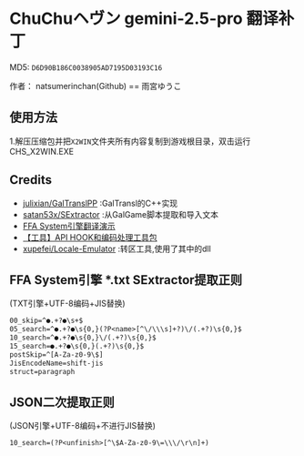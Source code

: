 # ChuChuヘヴン gemini-2.5-pro 翻译补丁

MD5: `D6D90B186C0038905AD7195D03193C16`

作者： natsumerinchan(Github) == 雨宮ゆうこ

## 使用方法

1.解压压缩包并把`X2WIN`文件夹所有内容复制到游戏根目录，双击运行CHS_X2WIN.EXE

## Credits

- [julixian/GalTranslPP](https://github.com/julixian/GalTranslPP.git) :GalTransl的C++实现
- [satan53x/SExtractor](https://github.com/satan53x/SExtractor.git) :从GalGame脚本提取和导入文本
- [FFA System引擎翻译演示](https://www.ai2.moe/topic/31711-ffa-system引擎翻译演示)
- [【工具】API HOOK和编码处理工具包](https://www.ai2.moe/topic/29225-【工具】api-hook和编码处理工具包)
- [xupefei/Locale-Emulator](https://github.com/xupefei/Locale-Emulator.git) :转区工具,使用了其中的dll

## FFA System引擎 *.txt SExtractor提取正则

(TXT引擎+UTF-8编码+JIS替换)

```txt
00_skip=^●.+?●\s+$
05_search=^●.+?●\s{0,}(?P<name>[^\/\\\s]+?)\/(.+?)\s{0,}$
10_search=^●.+?●\s{0,}\/(.+?)\s{0,}$
15_search=●.+?●\s{0,}(.+?)\s{0,}$
postSkip=^[A-Za-z0-9\$]
JisEncodeName=shift-jis
struct=paragraph
```

## JSON二次提取正则

(JSON引擎+UTF-8编码+不进行JIS替换)

```txt
10_search=(?P<unfinish>[^\$A-Za-z0-9\=\\\/\r\n]+)
```
